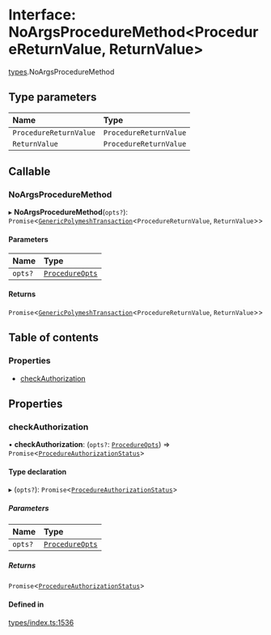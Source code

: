 # Interface: NoArgsProcedureMethod<ProcedureReturnValue, ReturnValue\>

[types](../wiki/types).NoArgsProcedureMethod

## Type parameters

| Name | Type |
| :------ | :------ |
| `ProcedureReturnValue` | `ProcedureReturnValue` |
| `ReturnValue` | `ProcedureReturnValue` |

## Callable

### NoArgsProcedureMethod

▸ **NoArgsProcedureMethod**(`opts?`): `Promise`<[`GenericPolymeshTransaction`](../wiki/types#genericpolymeshtransaction)<`ProcedureReturnValue`, `ReturnValue`\>\>

#### Parameters

| Name | Type |
| :------ | :------ |
| `opts?` | [`ProcedureOpts`](../wiki/types.ProcedureOpts) |

#### Returns

`Promise`<[`GenericPolymeshTransaction`](../wiki/types#genericpolymeshtransaction)<`ProcedureReturnValue`, `ReturnValue`\>\>

## Table of contents

### Properties

- [checkAuthorization](../wiki/types.NoArgsProcedureMethod#checkauthorization)

## Properties

### checkAuthorization

• **checkAuthorization**: (`opts?`: [`ProcedureOpts`](../wiki/types.ProcedureOpts)) => `Promise`<[`ProcedureAuthorizationStatus`](../wiki/types.ProcedureAuthorizationStatus)\>

#### Type declaration

▸ (`opts?`): `Promise`<[`ProcedureAuthorizationStatus`](../wiki/types.ProcedureAuthorizationStatus)\>

##### Parameters

| Name | Type |
| :------ | :------ |
| `opts?` | [`ProcedureOpts`](../wiki/types.ProcedureOpts) |

##### Returns

`Promise`<[`ProcedureAuthorizationStatus`](../wiki/types.ProcedureAuthorizationStatus)\>

#### Defined in

[types/index.ts:1536](https://github.com/PolymeshAssociation/polymesh-sdk/blob/07b115c8/src/types/index.ts#L1536)
